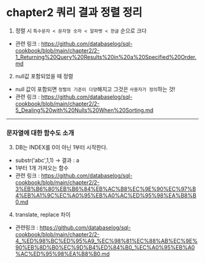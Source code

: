 # chapter2 쿼리 결과 정렬 정리

1. 정렬 시 `특수문자 < 문자형 숫자 < 알파벳 < 한글` 순으로 크다
  - 관련 링크 : https://github.com/databaselog/sql-cookbook/blob/main/chapter2/2-1_Returning%20Query%20Results%20in%20a%20Specified%20Order.md

2. null값 포함되었을 때 정렬 
  - null 값이 포함되면 `정렬의 기준이 다양`해지고 그것은 `사용자가 정의`하는 것!
  - 관련 링크 : https://github.com/databaselog/sql-cookbook/blob/main/chapter2/2-5_Dealing%20with%20Nulls%20When%20Sorting.md

---

### 문자열에 대한 함수도 소개 

3. DB는 INDEX를 0이 아닌 1부터 시작한다. 
  - substr('abc',1,1) -> 결과 : a
  - 1부터 1개 가져오는 함수 
  - 관련 링크 : https://github.com/databaselog/sql-cookbook/blob/main/chapter2/2-3%EB%B6%80%EB%B6%84%EB%AC%B8%EC%9E%90%EC%97%B4%EB%A1%9C%EC%A0%95%EB%A0%AC%ED%95%98%EA%B8%B0.md

4. translate, replace 차이
  - 관련링크 : https://github.com/databaselog/sql-cookbook/blob/main/chapter2/2-4_%ED%98%BC%ED%95%A9_%EC%98%81%EC%88%AB%EC%9E%90%EB%8D%B0%EC%9D%B4%ED%84%B0_%EC%A0%95%EB%A0%AC%ED%95%98%EA%B8%B0.md
